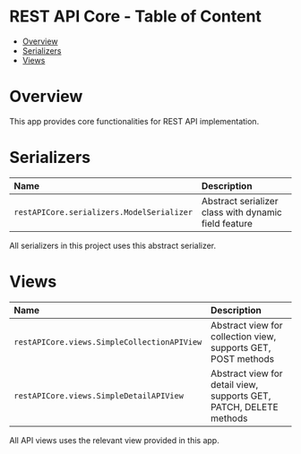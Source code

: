 # REST API Core - Table of Content

- [Overview](#overview)
- [Serializers](#serializers)
- [Views](#views)


# Overview

This app provides core functionalities for REST API implementation.


# Serializers

| Name                                          | Description                                                           |
| :-------------------------------------------- | :-------------------------------------------------------------------- |
| `restAPICore.serializers.ModelSerializer`     | Abstract serializer class with dynamic field feature                  |

All serializers in this project uses this abstract serializer.


# Views

| Name                                          | Description                                                           |
| :-------------------------------------------- | :-------------------------------------------------------------------- |
| `restAPICore.views.SimpleCollectionAPIView`   | Abstract view for collection view, supports GET, POST methods         |
| `restAPICore.views.SimpleDetailAPIView`       | Abstract view for detail view, supports GET, PATCH, DELETE methods    |

All API views uses the relevant view provided in this app.
